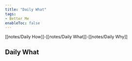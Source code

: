 ```yaml
---
title: "Daily What"
tags: 
- Better Me
enableToc: false
---
```


[[notes/Daily How]]-[[notes/Daily What]]-[[notes/Daily Why]]

## Daily What
